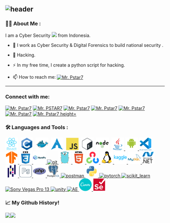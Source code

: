 ![header](https://capsule-render.vercel.app/api?type=venom&height=300&color=gradient&text=Mr.%20Pstar7&fontColor=efef&animation=twinkling)
---
### :man_technologist: About Me :
I am a Cyber Security  <img src="https://media.giphy.com/media/WUlplcMpOCEmTGBtBW/giphy.gif" width="30"> from Indonesia.
- :telescope: I work as Cyber ​​Security & Digital Forensics to build national security .

- :seedling: Hacking.

- :zap: In my free time, I create a python script for hacking.

- :mailbox: How to reach me: <a href="https://wa.me/+6285728337030?text=Assalamualaikum+Warahmatullahi+wabarakatuh" target="blank"><img align="center" src="https://github.com/rahuldkjain/github-profile-readme-generator/blob/master/src/images/icons/Social/whatsapp.svg" alt="Mr. Pstar7" height="30" width="40" /></a>

---
<h3 align="left">Connect with me:</h3>
<p align="left">
<a href="https://wa.me/+6285728337030?text=Assalamualaikum+Warahmatullahi+wabarakatuh" target="blank"><img align="center" src="https://github.com/rahuldkjain/github-profile-readme-generator/blob/master/src/images/icons/Social/whatsapp.svg" alt="Mr. Pstar7" height="30" width="40" /></a>
<a href="https://www.facebook.com/profile.php?id=100089457192279" target="blank"><img align="center" src="https://raw.githubusercontent.com/rahuldkjain/github-profile-readme-generator/master/src/images/icons/Social/facebook.svg" alt="Mr. PSTAR7" height="30" width="40" /></a>
<a href="https://www.instagram.com/pstar7.dev?igsh=MXQxczFlb2FmMXV5cA==" target="blank"><img align="center" src="https://raw.githubusercontent.com/rahuldkjain/github-profile-readme-generator/master/src/images/icons/Social/instagram.svg" alt="Mr. Pstar7" height="30" width="40" /></a>
<a href="https://www.youtube.com/@Mr_Pstar7" target="blank"><img align="center" src="https://raw.githubusercontent.com/rahuldkjain/github-profile-readme-generator/master/src/images/icons/Social/youtube.svg" alt="Mr. Pstar7" height="30" width="40" /></a>
<a href="https://www.github.com/Mr-Pstar7/" target="blank"><img align="center" src="https://cdn-icons-png.flaticon.com/512/25/25231.png" alt="Mr. Pstar7" height="30" width="30" /></a>
<a href="https://t.me/@Mr_Pstar7" target="blank"><img align="center" src="https://github.com/gauravghongde/social-icons/blob/master/SVG/Color/Telegram.svg" alt="Mr. Pstar7" height="30" width="40" /></a>
<a href="https://tiktok.com/database.csv" target="blank"><img align="center" src="https://github.com/gauravghongde/social-icons/blob/master/SVG/Color/Tik%20Tok.svg" alt="Mr. Pstar7 height="30" width="40" /></a>
</p>

### :hammer_and_wrench: Languages and Tools :
<div>
 <p align="left"> 
  <img src="https://github.com/devicons/devicon/blob/master/icons/react/react-original-wordmark.svg" title="React" alt="React" width="40" height="40"/>&nbsp;
  <img src="https://github.com/devicons/devicon/blob/master/icons/c/c-original.svg" title="C" alt="C" width="40" height="40"/>&nbsp;
  <img src="https://github.com/devicons/devicon/blob/master/icons/docker/docker-original.svg" title="Docker" alt="Docker" width="40" height="40"/>&nbsp;
  <img src="https://github.com/devicons/devicon/blob/master/icons/archlinux/archlinux-original.svg" title="archlinux" alt="archlinux" width="40" height="40"/>&nbsp;
  <img src="https://github.com/devicons/devicon/blob/master/icons/javascript/javascript-original.svg" title="JavaScript" alt="JavaScript" width="40" height="40"/>&nbsp;
  <img src="https://github.com/devicons/devicon/blob/master/icons/bash/bash-original.svg" title="bash" alt="bash" width="40" height="40"/>&nbsp;
  <img src="https://github.com/devicons/devicon/blob/master/icons/nodejs/nodejs-original-wordmark.svg" title="NodeJS" alt="NodeJS" width="40" height="40"/>&nbsp;
<a href="https://www.java.com" target="_blank" rel="noreferrer"> <img src="https://raw.githubusercontent.com/devicons/devicon/master/icons/java/java-original.svg" alt="java" width="40" height="40"/> </a> <a href="https://developer.android.com" target="_blank" rel="noreferrer"> <img src="https://raw.githubusercontent.com/devicons/devicon/master/icons/android/android-original-wordmark.svg" alt="android" width="40" height="40"/> </a> <a href="https://code.visualstudio.com/" target="_blank" rel="noreferrer"> <img src="https://raw.githubusercontent.com/devicons/devicon/master/icons/vscode/vscode-original-wordmark.svg" alt="vscode" width="40" height="40"/> </a> <a href="https://www.tensorflow.org/" target="_blank" rel="noreferrer"> <img src="https://raw.githubusercontent.com/devicons/devicon/master/icons/tensorflow/tensorflow-original.svg" alt="tensorflow" width="40" height="40"/> </a> <a href="https://www.w3schools.com/css/" target="_blank" rel="noreferrer"> <img src="https://raw.githubusercontent.com/devicons/devicon/master/icons/css3/css3-original-wordmark.svg" alt="css3" width="40" height="40"/> </a> <a href="https://numpy.org/" target="_blank" rel="noreferrer"> <img src="https://github.com/devicons/devicon/blob/master/icons/numpy/numpy-original-wordmark.svg" alt="numpy" width="40" height="40"/> </a> <a href="https://git-scm.com/" target="_blank" rel="noreferrer"> <img src="https://www.vectorlogo.zone/logos/git-scm/git-scm-icon.svg" alt="git" width="40" height="40"/> </a> <a href="https://golang.org" target="_blank" rel="noreferrer"> <img src="https://raw.githubusercontent.com/devicons/devicon/master/icons/go/go-original.svg" alt="go" width="40" height="40"/> </a> <a href="https://www.w3.org/html/" target="_blank" rel="noreferrer"> <img src="https://raw.githubusercontent.com/devicons/devicon/master/icons/html5/html5-original-wordmark.svg" alt="html5" width="40" height="40"/> </a> <a href="https://opencv.org/" target="_blank" rel="noreferrer"> <img src="https://raw.githubusercontent.com/devicons/devicon/master/icons/opencv/opencv-original.svg" alt="opencv" width="40" height="40"/> </a> <a href="https://www.linux.org/" target="_blank" rel="noreferrer"> <img src="https://raw.githubusercontent.com/devicons/devicon/master/icons/linux/linux-original.svg" alt="linux" width="40" height="40"/> </a> <a href="https://www.kaggle.com/rickykhairulfaza" target="_blank" rel="noreferrer"> <img src="https://github.com/devicons/devicon/blob/master/icons/kaggle/kaggle-original-wordmark.svg" alt="kaggle" width="40" height="40"/> </a> <a href="https://www.mysql.com/" target="_blank" rel="noreferrer"> <img src="https://raw.githubusercontent.com/devicons/devicon/master/icons/mysql/mysql-original-wordmark.svg" alt="mysql" width="40" height="40"/> </a> <a href="https://dotnet.microsoft.com/en-us/" target="_blank" rel="noreferrer"> <img src="https://github.com/devicons/devicon/blob/master/icons/dot-net/dot-net-original-wordmark.svg" alt="dot.net" width="40" height="40"/> </a> <a href="https://pandas.pydata.org/" target="_blank" rel="noreferrer"> <img src="https://raw.githubusercontent.com/devicons/devicon/2ae2a900d2f041da66e950e4d48052658d850630/icons/pandas/pandas-original.svg" alt="pandas" width="40" height="40"/> </a> <a href="https://www.photoshop.com/en" target="_blank" rel="noreferrer"> <img src="https://raw.githubusercontent.com/devicons/devicon/master/icons/photoshop/photoshop-line.svg" alt="photoshop" width="40" height="40"/> </a> <a href="https://www.php.net" target="_blank" rel="noreferrer"> <img src="https://raw.githubusercontent.com/devicons/devicon/master/icons/php/php-original.svg" alt="php" width="40" height="40"/> </a> <a href="https://www.postgresql.org" target="_blank" rel="noreferrer"> <img src="https://raw.githubusercontent.com/devicons/devicon/master/icons/postgresql/postgresql-original-wordmark.svg" alt="postgresql" width="40" height="40"/> </a> <a href="https://postman.com" target="_blank" rel="noreferrer"> <img src="https://www.vectorlogo.zone/logos/getpostman/getpostman-icon.svg" alt="postman" width="40" height="40"/> </a> <a href="https://www.python.org" target="_blank" rel="noreferrer"> <img src="https://raw.githubusercontent.com/devicons/devicon/master/icons/python/python-original.svg" alt="python" width="40" height="40"/> </a> <a href="https://pytorch.org/" target="_blank" rel="noreferrer"> <img src="https://www.vectorlogo.zone/logos/pytorch/pytorch-icon.svg" alt="pytorch" width="40" height="40"/> </a> <a href="https://scikit-learn.org/" target="_blank" rel="noreferrer"> <img src="https://upload.wikimedia.org/wikipedia/commons/0/05/Scikit_learn_logo_small.svg" alt="scikit_learn" width="40" height="40"/> </a> <a href="https://unity.com/" target="_blank" rel="noreferrer"> <img src="https://www.vectorlogo.zone/logos/unity3d/unity3d-icon.svg" alt="Sony Vegas Pro 13" width="40" height="40"/> </a> <a href="https://www.yasir252.com/software/download-sony-egas-pro-13-full/)" target="_blank" rel="noreferrer"> <img src="https://static.wikia.nocookie.net/logopedia/images/1/1b/Sony_Vegas_Pro_13_%282014%29.svg/revision/latest/scale-to-width-down/200?cb=20210827155453" alt="unity" width="40" height="40"/> </a> <a href="https://www.yasir252.com/software/download-after-effects-2022-full-review-terbaru/" target="_blank" rel="noreferrer"> <img src="https://upload.wikimedia.org/wikipedia/commons/thumb/c/cb/Adobe_After_Effects_CC_icon.svg/2101px-Adobe_After_Effects_CC_icon.svg.png" alt="AE" width="40" height="40"/> </a><a href="https://www.canva.com/" target="_blank" rel="noreferrer"> <img src="https://github.com/devicons/devicon/blob/master/icons/canva/canva-original.svg" alt="canva" width="40" height="40"/> </a><a href="https://www.selenium.dev/" target="_blank" rel="noreferrer"> <img src="https://github.com/devicons/devicon/blob/master/icons/selenium/selenium-original.svg" alt="selenium" width="40" height="40"/> </a></p>
  
</div>

### 📈 My Github History!
<a href="https://github.com/Mr-Pstar7">
  <img align="left" src="https://github-readme-stats.vercel.app/api?username=Mr-Pstar7&show_icons=true&theme=radical" />
</a>
<a href="https://github.com/Mr-Pstar7">
  <img width="auto" align="left" src="https://github-readme-stats.vercel.app/api/top-langs/?username=Mr-Pstar7&layout=pie" />
</a>


